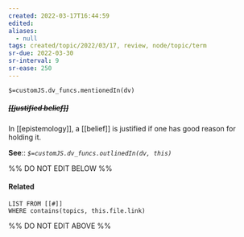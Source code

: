 ```yaml
---
created: 2022-03-17T16:44:59 
edited: 
aliases:
  - null
tags: created/topic/2022/03/17, review, node/topic/term
sr-due: 2022-03-30
sr-interval: 9
sr-ease: 250
---
```

`$=customJS.dv_funcs.mentionedIn(dv)`

##### <s class="topic-title">[[justified belief]]</s>

In [[epistemology]], a [[belief]] is justified if one has good reason for holding it.

**See**::
*`$=customJS.dv_funcs.outlinedIn(dv, this)`*

%% DO NOT EDIT BELOW %%

#### Related 

```dataview
LIST FROM [[#]]
WHERE contains(topics, this.file.link)
```
%% DO NOT EDIT ABOVE %%
